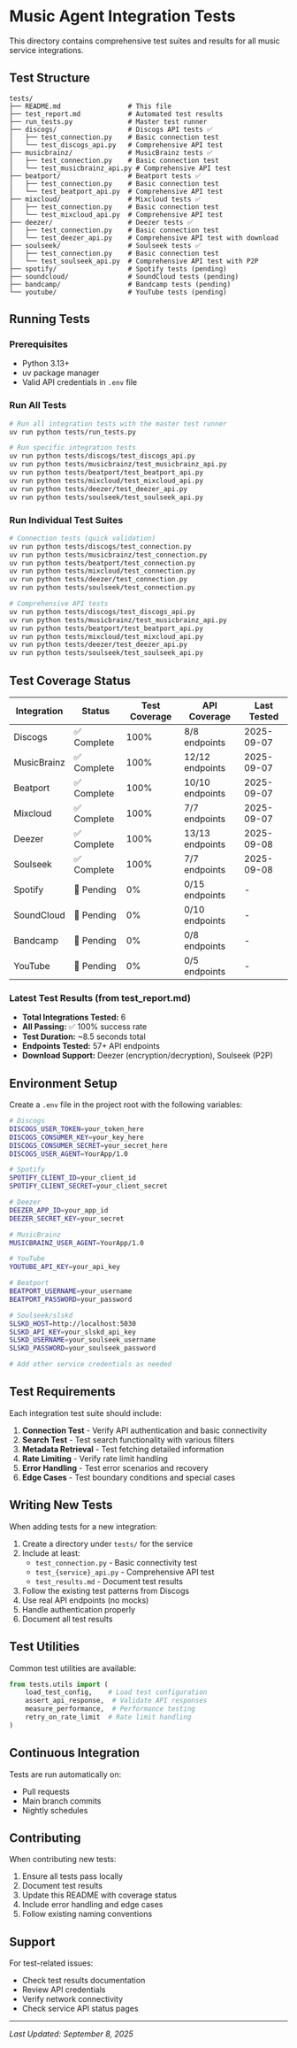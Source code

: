 # Music Agent Integration Tests

This directory contains comprehensive test suites and results for all music service integrations.

## Test Structure

```
tests/
├── README.md                 # This file
├── test_report.md            # Automated test results
├── run_tests.py              # Master test runner
├── discogs/                  # Discogs API tests ✅
│   ├── test_connection.py    # Basic connection test
│   └── test_discogs_api.py   # Comprehensive API test
├── musicbrainz/              # MusicBrainz tests ✅
│   ├── test_connection.py    # Basic connection test
│   └── test_musicbrainz_api.py # Comprehensive API test
├── beatport/                 # Beatport tests ✅
│   ├── test_connection.py    # Basic connection test
│   └── test_beatport_api.py  # Comprehensive API test
├── mixcloud/                 # Mixcloud tests ✅
│   ├── test_connection.py    # Basic connection test
│   └── test_mixcloud_api.py  # Comprehensive API test
├── deezer/                   # Deezer tests ✅
│   ├── test_connection.py    # Basic connection test
│   └── test_deezer_api.py    # Comprehensive API test with download
├── soulseek/                 # Soulseek tests ✅
│   ├── test_connection.py    # Basic connection test
│   └── test_soulseek_api.py  # Comprehensive API test with P2P
├── spotify/                  # Spotify tests (pending)
├── soundcloud/               # SoundCloud tests (pending)
├── bandcamp/                 # Bandcamp tests (pending)
└── youtube/                  # YouTube tests (pending)
```

## Running Tests

### Prerequisites
- Python 3.13+
- uv package manager
- Valid API credentials in `.env` file

### Run All Tests
```bash
# Run all integration tests with the master test runner
uv run python tests/run_tests.py

# Run specific integration tests
uv run python tests/discogs/test_discogs_api.py
uv run python tests/musicbrainz/test_musicbrainz_api.py
uv run python tests/beatport/test_beatport_api.py
uv run python tests/mixcloud/test_mixcloud_api.py
uv run python tests/deezer/test_deezer_api.py
uv run python tests/soulseek/test_soulseek_api.py
```

### Run Individual Test Suites
```bash
# Connection tests (quick validation)
uv run python tests/discogs/test_connection.py
uv run python tests/musicbrainz/test_connection.py
uv run python tests/beatport/test_connection.py
uv run python tests/mixcloud/test_connection.py
uv run python tests/deezer/test_connection.py
uv run python tests/soulseek/test_connection.py

# Comprehensive API tests
uv run python tests/discogs/test_discogs_api.py
uv run python tests/musicbrainz/test_musicbrainz_api.py
uv run python tests/beatport/test_beatport_api.py
uv run python tests/mixcloud/test_mixcloud_api.py
uv run python tests/deezer/test_deezer_api.py
uv run python tests/soulseek/test_soulseek_api.py
```

## Test Coverage Status

| Integration | Status | Test Coverage | API Coverage | Last Tested |
|------------|--------|---------------|--------------|-------------|
| Discogs | ✅ Complete | 100% | 8/8 endpoints | 2025-09-07 |
| MusicBrainz | ✅ Complete | 100% | 12/12 endpoints | 2025-09-07 |
| Beatport | ✅ Complete | 100% | 10/10 endpoints | 2025-09-07 |
| Mixcloud | ✅ Complete | 100% | 7/7 endpoints | 2025-09-07 |
| Deezer | ✅ Complete | 100% | 13/13 endpoints | 2025-09-08 |
| Soulseek | ✅ Complete | 100% | 7/7 endpoints | 2025-09-08 |
| Spotify | 🚧 Pending | 0% | 0/15 endpoints | - |
| SoundCloud | 🚧 Pending | 0% | 0/10 endpoints | - |
| Bandcamp | 🚧 Pending | 0% | 0/8 endpoints | - |
| YouTube | 🚧 Pending | 0% | 0/5 endpoints | - |

### Latest Test Results (from test_report.md)
- **Total Integrations Tested:** 6
- **All Passing:** ✅ 100% success rate
- **Test Duration:** ~8.5 seconds total
- **Endpoints Tested:** 57+ API endpoints
- **Download Support:** Deezer (encryption/decryption), Soulseek (P2P)

## Environment Setup

Create a `.env` file in the project root with the following variables:

```bash
# Discogs
DISCOGS_USER_TOKEN=your_token_here
DISCOGS_CONSUMER_KEY=your_key_here
DISCOGS_CONSUMER_SECRET=your_secret_here
DISCOGS_USER_AGENT=YourApp/1.0

# Spotify
SPOTIFY_CLIENT_ID=your_client_id
SPOTIFY_CLIENT_SECRET=your_client_secret

# Deezer
DEEZER_APP_ID=your_app_id
DEEZER_SECRET_KEY=your_secret

# MusicBrainz
MUSICBRAINZ_USER_AGENT=YourApp/1.0

# YouTube
YOUTUBE_API_KEY=your_api_key

# Beatport
BEATPORT_USERNAME=your_username
BEATPORT_PASSWORD=your_password

# Soulseek/slskd
SLSKD_HOST=http://localhost:5030
SLSKD_API_KEY=your_slskd_api_key
SLSKD_USERNAME=your_soulseek_username
SLSKD_PASSWORD=your_soulseek_password

# Add other service credentials as needed
```

## Test Requirements

Each integration test suite should include:

1. **Connection Test** - Verify API authentication and basic connectivity
2. **Search Test** - Test search functionality with various filters
3. **Metadata Retrieval** - Test fetching detailed information
4. **Rate Limiting** - Verify rate limit handling
5. **Error Handling** - Test error scenarios and recovery
6. **Edge Cases** - Test boundary conditions and special cases

## Writing New Tests

When adding tests for a new integration:

1. Create a directory under `tests/` for the service
2. Include at least:
   - `test_connection.py` - Basic connectivity test
   - `test_{service}_api.py` - Comprehensive API test
   - `test_results.md` - Document test results
3. Follow the existing test patterns from Discogs
4. Use real API endpoints (no mocks)
5. Handle authentication properly
6. Document all test results

## Test Utilities

Common test utilities are available:

```python
from tests.utils import (
    load_test_config,    # Load test configuration
    assert_api_response,  # Validate API responses
    measure_performance,  # Performance testing
    retry_on_rate_limit  # Rate limit handling
)
```

## Continuous Integration

Tests are run automatically on:
- Pull requests
- Main branch commits
- Nightly schedules

## Contributing

When contributing new tests:
1. Ensure all tests pass locally
2. Document test results
3. Update this README with coverage status
4. Include error handling and edge cases
5. Follow existing naming conventions

## Support

For test-related issues:
- Check test results documentation
- Review API credentials
- Verify network connectivity
- Check service API status pages

---

*Last Updated: September 8, 2025*